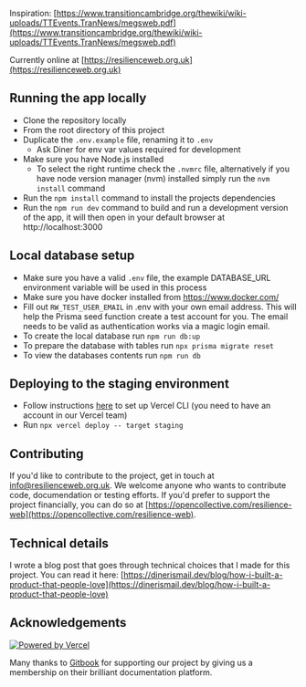 Inspiration: [https://www.transitioncambridge.org/thewiki/wiki-uploads/TTEvents.TranNews/megsweb.pdf](https://www.transitioncambridge.org/thewiki/wiki-uploads/TTEvents.TranNews/megsweb.pdf)

Currently online at [https://resilienceweb.org.uk](https://resilienceweb.org.uk)

## Running the app locally

- Clone the repository locally
- From the root directory of this project
- Duplicate the `.env.example` file, renaming it to `.env`
  - Ask Diner for env var values required for development
- Make sure you have Node.js installed
  - To select the right runtime check the `.nvmrc` file, alternatively if you have node version manager (nvm) installed simply run the `nvm install` command
- Run the `npm install` command to install the projects dependencies
- Run the `npm run dev` command to build and run a development version of the app, it will then open in your default browser at http://localhost:3000

## Local database setup

- Make sure you have a valid `.env` file, the example DATABASE_URL environment variable will be used in this process
- Make sure you have docker installed from https://www.docker.com/
- Fill out `RW_TEST_USER_EMAIL` in .env with your own email address. This will help the Prisma seed function create a test account for you. The email needs to be valid as authentication works via a magic login email.
- To create the local database run `npm run db:up`
- To prepare the database with tables run `npx prisma migrate reset`
- To view the databases contents run `npm run db`

## Deploying to the staging environment

- Follow instructions [here](https://vercel.com/docs/cli) to set up Vercel CLI (you need to have an account in our Vercel team)
- Run `npx vercel deploy -- target staging`

## Contributing

If you'd like to contribute to the project, get in touch at info@resilienceweb.org.uk. We welcome anyone who wants to contribute code, documendation or testing efforts. If you'd prefer to support the project financially, you can do so at [https://opencollective.com/resilience-web](https://opencollective.com/resilience-web).

## Technical details

I wrote a blog post that goes through technical choices that I made for this project. You can read it here: [https://dinerismail.dev/blog/how-i-built-a-product-that-people-love](https://dinerismail.dev/blog/how-i-built-a-product-that-people-love)

## Acknowledgements

[![Powered by Vercel](https://resilienceweb.org.uk/powered-by-vercel.svg)](https://vercel.com?utm_source=resilience-web&utm_campaign=oss)

Many thanks to [Gitbook](https://www.gitbook.com) for supporting our project by giving us a membership on their brilliant documentation platform.
